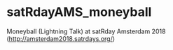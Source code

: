 # satRdayAMS_moneyball
Moneyball (Lightning Talk) at satRday Amsterdam 2018 (http://amsterdam2018.satrdays.org/)
